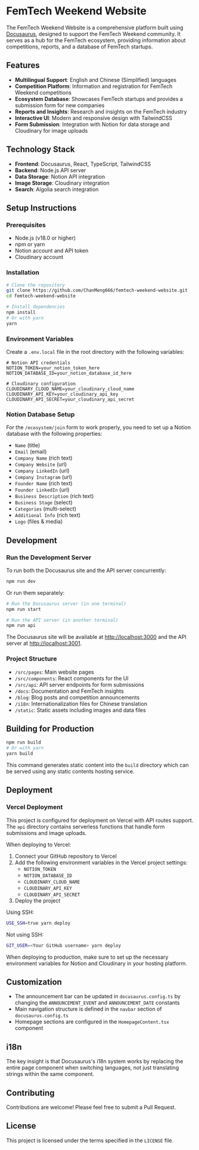 # FemTech Weekend Website

The FemTech Weekend Website is a comprehensive platform built using [Docusaurus](https://docusaurus.io/), designed to support the FemTech Weekend community. It serves as a hub for the FemTech ecosystem, providing information about competitions, reports, and a database of FemTech startups.

## Features

- **Multilingual Support**: English and Chinese (Simplified) languages
- **Competition Platform**: Information and registration for FemTech Weekend competitions
- **Ecosystem Database**: Showcases FemTech startups and provides a submission form for new companies
- **Reports and Insights**: Research and insights on the FemTech industry
- **Interactive UI**: Modern and responsive design with TailwindCSS
- **Form Submission**: Integration with Notion for data storage and Cloudinary for image uploads

## Technology Stack

- **Frontend**: Docusaurus, React, TypeScript, TailwindCSS
- **Backend**: Node.js API server
- **Data Storage**: Notion API integration
- **Image Storage**: Cloudinary integration
- **Search**: Algolia search integration

## Setup Instructions

### Prerequisites

- Node.js (v18.0 or higher)
- npm or yarn
- Notion account and API token
- Cloudinary account

### Installation

```bash
# Clone the repository
git clone https://github.com/ChanMeng666/femtech-weekend-website.git
cd femtech-weekend-website

# Install dependencies
npm install
# Or with yarn
yarn
```

### Environment Variables

Create a `.env.local` file in the root directory with the following variables:

```
# Notion API credentials
NOTION_TOKEN=your_notion_token_here
NOTION_DATABASE_ID=your_notion_database_id_here

# Cloudinary configuration
CLOUDINARY_CLOUD_NAME=your_cloudinary_cloud_name
CLOUDINARY_API_KEY=your_cloudinary_api_key
CLOUDINARY_API_SECRET=your_cloudinary_api_secret
```

### Notion Database Setup

For the `/ecosystem/join` form to work properly, you need to set up a Notion database with the following properties:

- `Name` (title)
- `Email` (email)
- `Company Name` (rich text)
- `Company Website` (url)
- `Company LinkedIn` (url)
- `Company Instagram` (url)
- `Founder Name` (rich text)
- `Founder LinkedIn` (url)
- `Business Description` (rich text)
- `Business Stage` (select)
- `Categories` (multi-select)
- `Additional Info` (rich text)
- `Logo` (files & media)

## Development

### Run the Development Server

To run both the Docusaurus site and the API server concurrently:

```bash
npm run dev
```

Or run them separately:

```bash
# Run the Docusaurus server (in one terminal)
npm run start

# Run the API server (in another terminal)
npm run api
```

The Docusaurus site will be available at [http://localhost:3000](http://localhost:3000) and the API server at [http://localhost:3001](http://localhost:3001).

### Project Structure

- `/src/pages`: Main website pages
- `/src/components`: React components for the UI
- `/src/api`: API server endpoints for form submissions
- `/docs`: Documentation and FemTech insights
- `/blog`: Blog posts and competition announcements
- `/i18n`: Internationalization files for Chinese translation
- `/static`: Static assets including images and data files

## Building for Production

```bash
npm run build
# Or with yarn
yarn build
```

This command generates static content into the `build` directory which can be served using any static contents hosting service.

## Deployment

### Vercel Deployment

This project is configured for deployment on Vercel with API routes support. The `api` directory contains serverless functions that handle form submissions and image uploads.

When deploying to Vercel:

1. Connect your GitHub repository to Vercel
2. Add the following environment variables in the Vercel project settings:
   - `NOTION_TOKEN`
   - `NOTION_DATABASE_ID`
   - `CLOUDINARY_CLOUD_NAME`
   - `CLOUDINARY_API_KEY`
   - `CLOUDINARY_API_SECRET`
3. Deploy the project

Using SSH:

```bash
USE_SSH=true yarn deploy
```

Not using SSH:

```bash
GIT_USER=<Your GitHub username> yarn deploy
```

When deploying to production, make sure to set up the necessary environment variables for Notion and Cloudinary in your hosting platform.

## Customization

- The announcement bar can be updated in `docusaurus.config.ts` by changing the `ANNOUNCEMENT_EVENT` and `ANNOUNCEMENT_DATE` constants
- Main navigation structure is defined in the `navbar` section of `docusaurus.config.ts`
- Homepage sections are configured in the `HomepageContent.tsx` component

## i18n

The key insight is that Docusaurus's i18n system works by replacing the entire page component when switching languages, not just translating strings within the same component.

## Contributing

Contributions are welcome! Please feel free to submit a Pull Request.

## License

This project is licensed under the terms specified in the `LICENSE` file.


